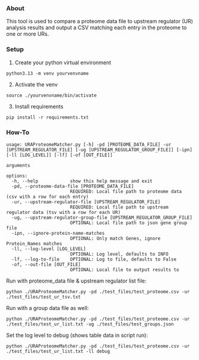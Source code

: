 ### About

This tool is used to compare a proteome data file to upstream regulator (UR) analysis results and output a CSV matching each entry in the proteome to one or more URs.

### Setup

1) Create your python virtual environment
  ```
  python3.13 -m venv yourvenvname
  ```
2) Activate the venv
  ```
  source ./yourvenvname/bin/activate
  ```
3) Install requirements
  ```
  pip install -r requirements.txt
  ```

### How-To
```
usage: URAProteomeMatcher.py [-h] -pd [PROTEOME_DATA_FILE] -ur [UPSTREAM_REGULATOR_FILE] [-ug [UPSTREAM_REGULATOR_GROUP_FILE]] [-ipn] [-ll [LOG_LEVEL]] [-lf] [-of [OUT_FILE]]

arguments

options:
  -h, --help            show this help message and exit
  -pd, --proteome-data-file [PROTEOME_DATA_FILE]
                        REQUIRED: Local file path to proteome data (csv with a row for each entry)
  -ur, --upstream-regulator-file [UPSTREAM_REGULATOR_FILE]
                        REQUIRED: Local file path to upstream regulator data (tsv with a row for each UR)
  -ug, --upstream-regulator-group-file [UPSTREAM_REGULATOR_GROUP_FILE]
                        OPTIONAL: Local file path to json gene group file
  -ipn, --ignore-protein-name-matches
                        OPTIONAL: Only match Genes, ignore Protein_Names matches
  -ll, --log-level [LOG_LEVEL]
                        OPTIONAL: Log level, defaults to INFO
  -lf, --log-to-file    OPTIONAL: Log to file, defaults to False
  -of, --out-file [OUT_FILE]
                        OPTIONAL: Local file to output results to
```

Run with proteome_data file & upstream regulator list file:
```
python ./URAProteomeMatcher.py -pd ./test_files/test_proteome.csv -ur ./test_files/test_ur_tsv.txt
```

Run with a group data file as well:
```
python ./URAProteomeMatcher.py -pd ./test_files/test_proteome.csv -ur ./test_files/test_ur_list.txt -ug ./test_files/test_groups.json
```

Set the log level to debug (shows table data in script run):
```
python ./URAProteomeMatcher.py -pd ./test_files/test_proteome.csv -ur ./test_files/test_ur_list.txt -ll debug
```
